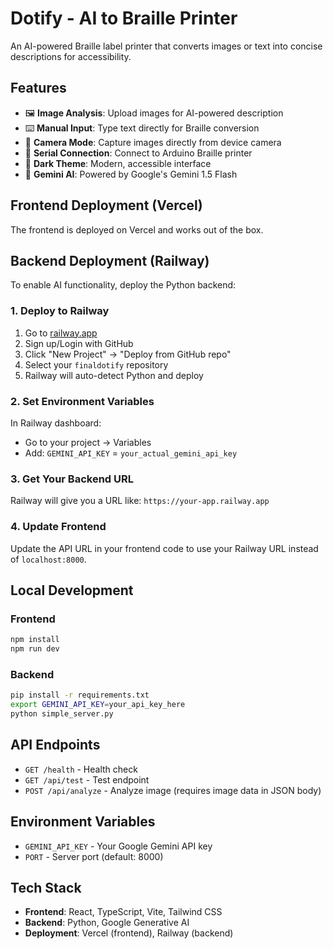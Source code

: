 # Dotify - AI to Braille Printer

An AI-powered Braille label printer that converts images or text into concise descriptions for accessibility.

## Features

- 🖼️ **Image Analysis**: Upload images for AI-powered description
- ⌨️ **Manual Input**: Type text directly for Braille conversion
- 📱 **Camera Mode**: Capture images directly from device camera
- 🔗 **Serial Connection**: Connect to Arduino Braille printer
- 🌙 **Dark Theme**: Modern, accessible interface
- 🤖 **Gemini AI**: Powered by Google's Gemini 1.5 Flash

## Frontend Deployment (Vercel)

The frontend is deployed on Vercel and works out of the box.

## Backend Deployment (Railway)

To enable AI functionality, deploy the Python backend:

### 1. Deploy to Railway

1. Go to [railway.app](https://railway.app)
2. Sign up/Login with GitHub
3. Click "New Project" → "Deploy from GitHub repo"
4. Select your `finaldotify` repository
5. Railway will auto-detect Python and deploy

### 2. Set Environment Variables

In Railway dashboard:
- Go to your project → Variables
- Add: `GEMINI_API_KEY` = `your_actual_gemini_api_key`

### 3. Get Your Backend URL

Railway will give you a URL like: `https://your-app.railway.app`

### 4. Update Frontend

Update the API URL in your frontend code to use your Railway URL instead of `localhost:8000`.

## Local Development

### Frontend
```bash
npm install
npm run dev
```

### Backend
```bash
pip install -r requirements.txt
export GEMINI_API_KEY=your_api_key_here
python simple_server.py
```

## API Endpoints

- `GET /health` - Health check
- `GET /api/test` - Test endpoint
- `POST /api/analyze` - Analyze image (requires image data in JSON body)

## Environment Variables

- `GEMINI_API_KEY` - Your Google Gemini API key
- `PORT` - Server port (default: 8000)

## Tech Stack

- **Frontend**: React, TypeScript, Vite, Tailwind CSS
- **Backend**: Python, Google Generative AI
- **Deployment**: Vercel (frontend), Railway (backend)